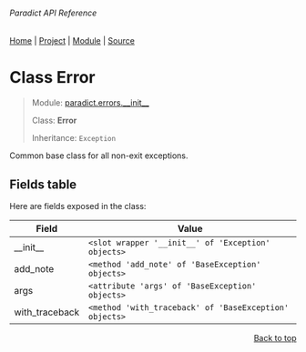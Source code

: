 ###### Paradict API Reference
[Home](/docs/api/README.md) | [Project](/README.md) | [Module](/docs/api/modules/paradict/errors/__init__/README.md) | [Source](/paradict/errors/__init__.py)

# Class Error
> Module: [paradict.errors.\_\_init\_\_](/docs/api/modules/paradict/errors/__init__/README.md)
>
> Class: **Error**
>
> Inheritance: `Exception`

Common base class for all non-exit exceptions.

## Fields table
Here are fields exposed in the class:

| Field | Value |
| --- | --- |
| \_\_init\_\_ | `<slot wrapper '__init__' of 'Exception' objects>` |
| add\_note | `<method 'add_note' of 'BaseException' objects>` |
| args | `<attribute 'args' of 'BaseException' objects>` |
| with\_traceback | `<method 'with_traceback' of 'BaseException' objects>` |

<p align="right"><a href="#paradict-api-reference">Back to top</a></p>
